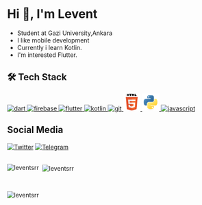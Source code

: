 # Hi 👋, I'm Levent
* Student at Gazi University,Ankara
* I like mobile development
* Currently i learn Kotlin.
* I'm interested Flutter.

## 🛠 Tech Stack
<!--![Dart](https://camo.githubusercontent.com/df6cf95ebff290dbd402b4a40d92b74fb3d025ddae01675d64d3ed133b0b8dd3/68747470733a2f2f696d672e736869656c64732e696f2f62616467652f446172742d3035313232413f7374796c653d666c6174266c6f676f3d64617274266c6f676f436f6c6f723d323942364636)
![Flutter](https://camo.githubusercontent.com/63920c4db6b4d42de0c4963d96e57c0c848cdc72265036df5f4f18e07456bdbe/68747470733a2f2f696d672e736869656c64732e696f2f62616467652f466c75747465722d3035313232413f7374796c653d666c6174266c6f676f3d666c7574746572266c6f676f436f6c6f723d303235363942)
![JavaScript](https://camo.githubusercontent.com/6e8ce928be6e5866e27140eb0bb25479b52137d75ee0196e7b67c91038a9abc3/68747470733a2f2f696d672e736869656c64732e696f2f62616467652f2d4a6176615363726970742d3035313232413f7374796c653d666c6174266c6f676f3d6a617661736372697074)
![Python](https://camo.githubusercontent.com/1d60a65352c961dc0bc3bfcddb926a34787b47ffced9bcadeaea32962297ef5a/68747470733a2f2f696d672e736869656c64732e696f2f62616467652f2d507974686f6e2d3035313232413f7374796c653d666c6174266c6f676f3d707974686f6e)
![HTML](https://camo.githubusercontent.com/23f12ac9b1ff9abe99464c22d8ecfff06b828f8524c7416d80c0743a4d0f9457/68747470733a2f2f696d672e736869656c64732e696f2f62616467652f2d48544d4c2d3035313232413f7374796c653d666c6174266c6f676f3d48544d4c35266c6f676f436f6c6f723d453334463236)
![CSS](https://camo.githubusercontent.com/ba2f200f286396009dc13d21aecbaa1336387f3980f9a756698e3ba4ef225cfc/68747470733a2f2f696d672e736869656c64732e696f2f62616467652f2d4353532d3035313232413f7374796c653d666c6174266c6f676f3d43535333266c6f676f436f6c6f723d323339313230)
![Bootstrap](https://camo.githubusercontent.com/2f1b81c586f8699cfbf7f96ee2aa022e8a04b263a7ca3731dd23dd5a80ca6d19/68747470733a2f2f696d672e736869656c64732e696f2f62616467652f2d426f6f7473747261702d3035313232413f7374796c653d666c6174266c6f676f3d626f6f747374726170)-->
<p align="left"> 
<a href="https://dart.dev" target="_blank" rel="noreferrer">
  <img src="https://www.vectorlogo.zone/logos/dartlang/dartlang-icon.svg" alt="dart" width="40" height="40"/> 
</a> 
<a href="https://firebase.google.com/" target="_blank" rel="noreferrer">
  <img src="https://www.vectorlogo.zone/logos/firebase/firebase-icon.svg" alt="firebase" width="40" height="40"/> 
</a> 
<a href="https://flutter.dev" target="_blank" rel="noreferrer"> 
  <img src="https://www.vectorlogo.zone/logos/flutterio/flutterio-icon.svg" alt="flutter" width="40" height="40"/> 
</a> 
<a href="https://kotlinlang.org" target="_blank" rel="noreferrer"> 
  <img src="https://www.vectorlogo.zone/logos/kotlinlang/kotlinlang-icon.svg" alt="kotlin" width="40" height="40"/> 
</a>
<a href="https://git-scm.com/" target="_blank" rel="noreferrer"> 
  <img src="https://www.vectorlogo.zone/logos/git-scm/git-scm-icon.svg" alt="git" width="40" height="40"/> 
</a> 
<a href="https://www.w3.org/html/" target="_blank" rel="noreferrer"> 
  <img src="https://raw.githubusercontent.com/devicons/devicon/master/icons/html5/html5-original-wordmark.svg" alt="html5" width="40" height="40"/> 
</a> 
<a href="https://www.python.org" target="_blank" rel="noreferrer"> 
  <img src="https://raw.githubusercontent.com/devicons/devicon/master/icons/python/python-original.svg" alt="python" width="40" height="40"/> 
</a> 
<a href="https://www.python.org" target="_blank" rel="noreferrer"> 
  <img src="https://www.vectorlogo.zone/logos/javascript/javascript-vertical.svg" alt="javascript" width="60" height="60"/> 
</a> </p>



## Social Media
<a href="https://twitter.com/LeventSrr" target="blank"><img align="center" src="https://img.shields.io/badge/Twitter-1DA1F2?style=flat&logo=twitter&logoColor=white" alt="Twitter" /></a>
<a href="https://t.me/LeventSrr" target="blank"><img align="center" src="https://img.shields.io/badge/Telegram-2CA5E0?style=flat&logo=telegram&logoColor=white" alt="Telegram" /></a>
<br><br>
<!--![Aryclenio GitHub Stats](https://github-readme-stats.vercel.app/api?username=leventsrr&show_icons=true)-->

<p><img align="left" src="https://github-readme-stats.vercel.app/api/top-langs?username=leventsrr&show_icons=true&bg_color=40,904e99,e96205&title_color=fff&text_color=fff&icon_color=f2f2f2&locale=en&layout=compact&count-private=true" alt="leventsrr" /></p>

<p>&nbsp;
 <img align="center" src="https://github-readme-stats.vercel.app/api?username=leventsrr&show_icons=true&bg_color=50,e96205,904e99&title_color=fff&text_color=fff&icon_color=f2f2f2&locale=en&count_private=true&hide=issues" alt="leventsrr" width="50%" /></p>
<br/>
<div>
<p align="left"> <img src="https://komarev.com/ghpvc/?username=leventsrr" alt="leventsrr" /> </p>
 </div>
